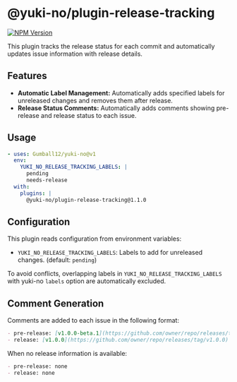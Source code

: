 # @yuki-no/plugin-release-tracking

[![NPM Version](https://img.shields.io/npm/v/@yuki-no/plugin-release-tracking?style=flat-square&label=@yuki-no/plugin-release-tracking)](https://www.npmjs.com/package/@yuki-no/plugin-release-tracking)

This plugin tracks the release status for each commit and automatically updates issue information with release details.

## Features

- **Automatic Label Management:** Automatically adds specified labels for unreleased changes and removes them after release.
- **Release Status Comments:** Automatically adds comments showing pre-release and release status to each issue.

## Usage

```yaml
- uses: Gumball12/yuki-no@v1
  env:
    YUKI_NO_RELEASE_TRACKING_LABELS: |
      pending
      needs-release
  with:
    plugins: |
      @yuki-no/plugin-release-tracking@1.1.0
```

## Configuration

This plugin reads configuration from environment variables:

- `YUKI_NO_RELEASE_TRACKING_LABELS`: Labels to add for unreleased changes. (default: `pending`)

To avoid conflicts, overlapping labels in `YUKI_NO_RELEASE_TRACKING_LABELS` with yuki-no `labels` option are automatically excluded.

## Comment Generation

Comments are added to each issue in the following format:

```md
- pre-release: [v1.0.0-beta.1](https://github.com/owner/repo/releases/tag/v1.0.0-beta.1)
- release: [v1.0.0](https://github.com/owner/repo/releases/tag/v1.0.0)
```

When no release information is available:

```md
- pre-release: none
- release: none
```
